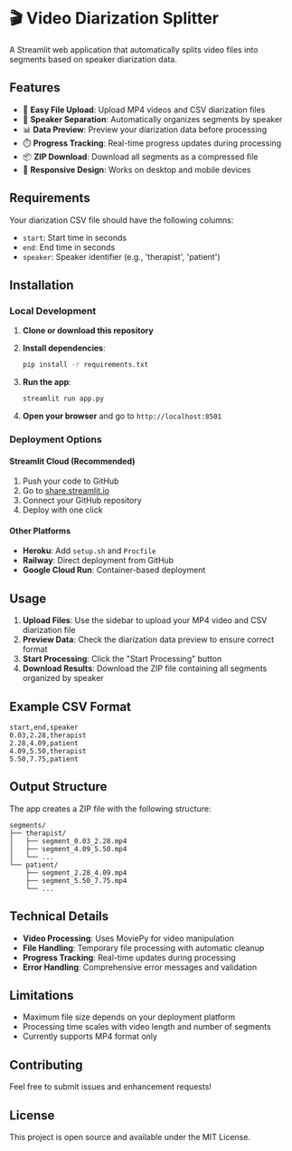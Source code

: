 # 🎬 Video Diarization Splitter

A Streamlit web application that automatically splits video files into segments based on speaker diarization data.

## Features

- 📁 **Easy File Upload**: Upload MP4 videos and CSV diarization files
- 👥 **Speaker Separation**: Automatically organizes segments by speaker
- 📊 **Data Preview**: Preview your diarization data before processing
- ⏱️ **Progress Tracking**: Real-time progress updates during processing
- 📦 **ZIP Download**: Download all segments as a compressed file
- 📱 **Responsive Design**: Works on desktop and mobile devices

## Requirements

Your diarization CSV file should have the following columns:
- `start`: Start time in seconds
- `end`: End time in seconds
- `speaker`: Speaker identifier (e.g., 'therapist', 'patient')

## Installation

### Local Development

1. **Clone or download this repository**

2. **Install dependencies**:
   ```bash
   pip install -r requirements.txt
   ```

3. **Run the app**:
   ```bash
   streamlit run app.py
   ```

4. **Open your browser** and go to `http://localhost:8501`

### Deployment Options

#### Streamlit Cloud (Recommended)
1. Push your code to GitHub
2. Go to [share.streamlit.io](https://share.streamlit.io)
3. Connect your GitHub repository
4. Deploy with one click

#### Other Platforms
- **Heroku**: Add `setup.sh` and `Procfile`
- **Railway**: Direct deployment from GitHub
- **Google Cloud Run**: Container-based deployment

## Usage

1. **Upload Files**: Use the sidebar to upload your MP4 video and CSV diarization file
2. **Preview Data**: Check the diarization data preview to ensure correct format
3. **Start Processing**: Click the "Start Processing" button
4. **Download Results**: Download the ZIP file containing all segments organized by speaker

## Example CSV Format

```csv
start,end,speaker
0.03,2.28,therapist
2.28,4.09,patient
4.09,5.50,therapist
5.50,7.75,patient
```

## Output Structure

The app creates a ZIP file with the following structure:
```
segments/
├── therapist/
│   ├── segment_0.03_2.28.mp4
│   ├── segment_4.09_5.50.mp4
│   └── ...
└── patient/
    ├── segment_2.28_4.09.mp4
    ├── segment_5.50_7.75.mp4
    └── ...
```

## Technical Details

- **Video Processing**: Uses MoviePy for video manipulation
- **File Handling**: Temporary file processing with automatic cleanup
- **Progress Tracking**: Real-time updates during processing
- **Error Handling**: Comprehensive error messages and validation

## Limitations

- Maximum file size depends on your deployment platform
- Processing time scales with video length and number of segments
- Currently supports MP4 format only

## Contributing

Feel free to submit issues and enhancement requests!

## License

This project is open source and available under the MIT License. 